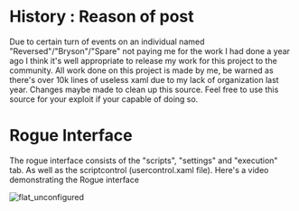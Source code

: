 # History : Reason of post
Due to certain turn of events on an individual named "Reversed"/"Bryson"/"Spare" not paying me for the work I had done a year ago I think it's well appropriate to release my work for this project to the community. All work done on this project is made by me, be warned as there's over 10k lines of useless xaml due to my lack of organization last year. Changes maybe made to clean up this source. Feel free to use this source for your exploit if your capable of doing so. 

# Rogue Interface

The rogue interface consists of the "scripts", "settings" and "execution" tab. As well as the scriptcontrol (usercontrol.xaml file). Here's a video demonstrating the Rogue interface

![flat_unconfigured](https://user-images.githubusercontent.com/51274450/172288099-92eaa0bb-20db-4af2-8776-9bd646120317.svg)

